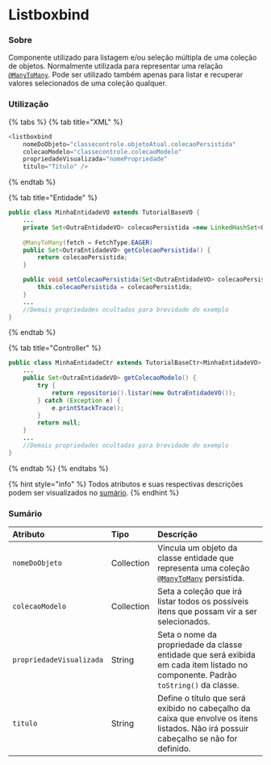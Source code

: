 # Listboxbind

### Sobre

Componente utilizado para listagem e/ou seleção múltipla de uma coleção de objetos. Normalmente utilizada para representar uma relação [`@ManyToMany`](https://docs.oracle.com/javaee/7/api/javax/persistence/ManyToMany.html). Pode ser utilizado também apenas para listar e recuperar valores selecionados de uma coleção qualquer.

### Utilização

{% tabs %}
{% tab title="XML" %}
```java
<listboxbind
	nomeDoObjeto="classecontrole.objetoAtual.colecaoPersistida"
	colecaoModelo="classecontrole.colecaoModelo"
	propriedadeVisualizada="nomePropriedade"
	titulo="Título" /> 
```
{% endtab %}

{% tab title="Entidade" %}
```java
public class MinhaEntidadeVO extends TutorialBaseVO {
	...
	private Set<OutraEntidadeVO> colecaoPersistida =new LinkedHashSet<OutraEntidadeVO>();
	
	@ManyToMany(fetch = FetchType.EAGER)
	public Set<OutraEntidadeVO> getColecaoPersistida() {
		return colecaoPersistida;
	}

	public void setColecaoPersistida(Set<OutraEntidadeVO> colecaoPersistida) {
		this.colecaoPersistida = colecaoPersistida;
	}
	...
	//Demais propriedades ocultadas para brevidade do exemplo
}
```
{% endtab %}

{% tab title="Controller" %}
```java
public class MinhaEntidadeCtr extends TutorialBaseCtr<MinhaEntidadeVO> {
	...
	public Set<OutraEntidadeVO> getColecaoModelo() {
		try {
			return repositorio().listar(new OutraEntidadeVO());
		} catch (Exception e) {
			e.printStackTrace();
		}
		return null;
	}
	...
	//Demais propriedades ocultadas para brevidade do exemplo
}
```
{% endtab %}
{% endtabs %}

{% hint style="info" %}
Todos atributos e suas respectivas descrições podem ser visualizados no [sumário](listboxbind.md#sumario).
{% endhint %}

### Sumário

| **Atributo** | **Tipo** | **Descrição** |
| :--- | :--- | :--- |
|  `nomeDoObjeto` | Collection | Vincula um objeto da classe entidade que representa uma coleção  [`@ManyToMany`](https://docs.oracle.com/javaee/7/api/javax/persistence/ManyToMany.html) persistida.  |
| `colecaoModelo` | Collection | Seta a coleção que irá listar todos os possíveis itens que possam vir a ser selecionados. |
| `propriedadeVisualizada` | String | Seta o nome da propriedade da classe entidade que será exibida em cada item listado no componente. Padrão `toString()` da classe. |
| `titulo` | String | Define o título que será exibido no cabeçalho da caixa que envolve os itens listados. Não irá possuir cabeçalho se não for definido. |



